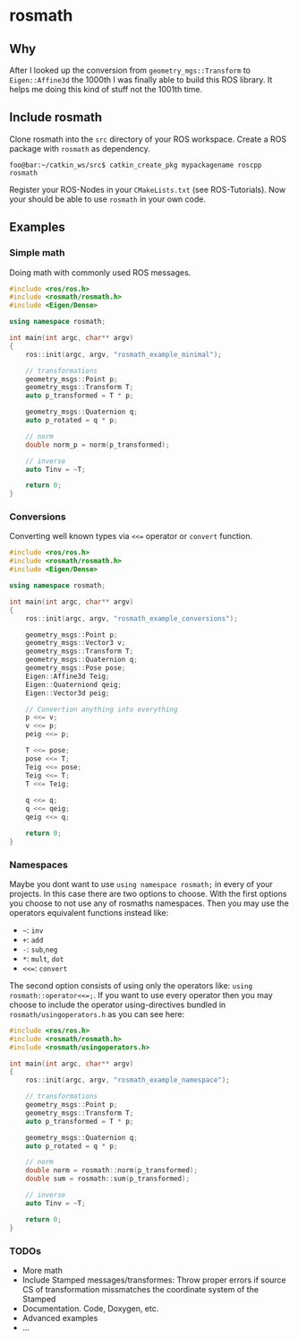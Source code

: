 # rosmath


## Why
After I looked up the conversion from `geometry_mgs::Transform` to `Eigen::Affine3d` the 1000th I was finally able to build this ROS library. It helps me doing this kind of stuff not the 1001th time.

## Include rosmath
Clone rosmath into the `src` directory of your ROS workspace.
Create a ROS package with `rosmath` as dependency.

```console
foo@bar:~/catkin_ws/src$ catkin_create_pkg mypackagename roscpp rosmath
```

Register your ROS-Nodes in your `CMakeLists.txt` 
(see ROS-Tutorials). Now your should be able to use `rosmath`
in your own code.

## Examples

### Simple math 

Doing math with commonly used ROS messages.

```c++
#include <ros/ros.h>
#include <rosmath/rosmath.h>
#include <Eigen/Dense>

using namespace rosmath;

int main(int argc, char** argv)
{
    ros::init(argc, argv, "rosmath_example_minimal");

    // transformations
    geometry_msgs::Point p;
    geometry_msgs::Transform T;
    auto p_transformed = T * p;

    geometry_msgs::Quaternion q;
    auto p_rotated = q * p;

    // norm
    double norm_p = norm(p_transformed);

    // inverse
    auto Tinv = ~T;

    return 0;
}
```

### Conversions

Converting well known types via `<<=` operator or `convert` function.

```c++
#include <ros/ros.h>
#include <rosmath/rosmath.h>
#include <Eigen/Dense>

using namespace rosmath;

int main(int argc, char** argv)
{
    ros::init(argc, argv, "rosmath_example_conversions");

    geometry_msgs::Point p;
    geometry_msgs::Vector3 v;
    geometry_msgs::Transform T;
    geometry_msgs::Quaternion q;
    geometry_msgs::Pose pose;
    Eigen::Affine3d Teig;
    Eigen::Quaterniond qeig;
    Eigen::Vector3d peig;

    // Convertion anything into everything
    p <<= v;
    v <<= p;
    peig <<= p;

    T <<= pose;
    pose <<= T;
    Teig <<= pose;
    Teig <<= T;
    T <<= Teig;
    
    q <<= q;
    q <<= qeig;
    qeig <<= q;

    return 0;
}
```

### Namespaces
Maybe you dont want to use `using namespace rosmath;` in every
of your projects. In this case there are two options to choose.
With the first options you choose to not use any of rosmaths namespaces. Then you may use the operators equivalent functions instead like:
- `~`: `inv`
- `+`: `add`
- `-`: `sub`,`neg`
- `*`: `mult`, `dot`
- `<<=`: `convert`

The second option consists of using only the operators like:
`using rosmath::operator<<=;`. If you want to use every operator
then you may choose to include the operator using-directives bundled in `rosmath/usingoperators.h` as you can see here:

```c++
#include <ros/ros.h>
#include <rosmath/rosmath.h>
#include <rosmath/usingoperators.h>

int main(int argc, char** argv)
{
    ros::init(argc, argv, "rosmath_example_namespace");

    // transformations
    geometry_msgs::Point p;
    geometry_msgs::Transform T;
    auto p_transformed = T * p;

    geometry_msgs::Quaternion q;
    auto p_rotated = q * p;

    // norm
    double norm = rosmath::norm(p_transformed);
    double sum = rosmath::sum(p_transformed);

    // inverse
    auto Tinv = ~T;

    return 0;
}
```

### TODOs
- More math
- Include Stamped messages/transformes: Throw proper errors if source CS of transformation missmatches the coordinate system of the Stamped
- Documentation. Code, Doxygen, etc.
- Advanced examples
- ...